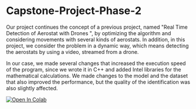 # Capstone-Project-Phase-2

Our project continues the concept of a previous project, named "Real Time Detection of Aerostat with Drones ", by optimizing the algorithm and considering movements with several kinds of aerostats. In addition, in this project, we consider the problem in a dynamic way, which means detecting the aerostats by using a video, streamed from a drone.      

In our case, we made several changes that increased the execution speed of the program, since we wrote it in C++ and added Intel libraries for the mathematical calculations.
We made changes to the model and the dataset that also improved the performance, but the quality of the identification was also slightly affected.

<a href="https://colab.research.google.com/drive/1SUL6KVp05KX4yLYtt6ETDjG2Y6VuLotF?usp=sharing"><img src="https://colab.research.google.com/assets/colab-badge.svg" alt="Open In Colab"></a>
